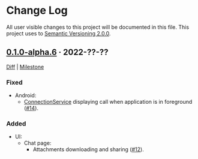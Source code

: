 Change Log
==========

All user visible changes to this project will be documented in this file. This project uses to [Semantic Versioning 2.0.0].




## [0.1.0-alpha.6] · 2022-??-??
[0.1.0-alpha.6]: /../../tree/v0.1.0-alpha.6

[Diff](/../../compare/3aa35d5bf8ba9728f54db7bf4e21425711097cda...v0.1.0-alpha.6) | [Milestone](/../../milestone/1)

### Fixed

- Android:
    - [ConnectionService] displaying call when application is in foreground ([#14]).

[#14]: /../../pull/14

### Added

- UI:
    - Chat page:
        - Attachments downloading and sharing ([#12]).

[#12]: /../../pull/12




[ConnectionService]: https://developer.android.com/reference/android/telecom/ConnectionService
[Semantic Versioning 2.0.0]: https://semver.org
